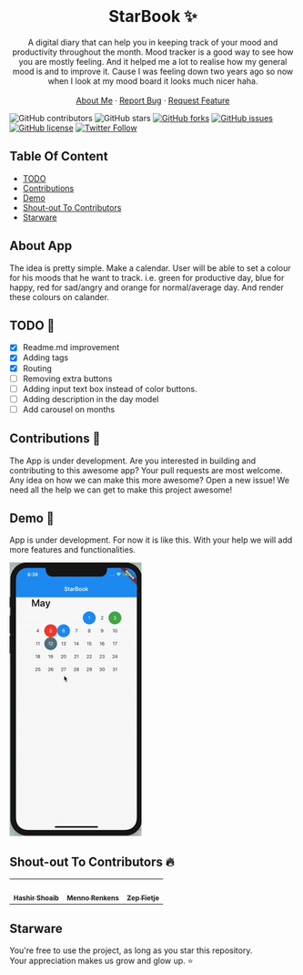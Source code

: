 <!-- PROJECT LOGO -->
<br />
<p align="center">
  <h1 align="center">StarBook ✨</h1>

  <p align="center">
    A digital diary that can help you in keeping track of your mood and productivity throughout the month. Mood tracker is a good way to see how you are mostly feeling. And it helped me a lot to realise how my general mood is and to improve it. Cause I was feeling down two years ago so now when I look at my mood board it looks much nicer haha. 
    <br />
    <br />
    <a href="https://hashirshoaeb.com">About Me</a>
    ·
    <a href="https://github.com/hashirshoaeb/star_book/issues">Report Bug</a>
    ·
    <a href="https://github.com/hashirshoaeb/star_book/issues">Request Feature</a>
  </p>
</p>

![GitHub contributors](https://img.shields.io/github/contributors/hashirshoaeb/star_book?color=ffcc66&style=for-the-badge)
![GitHub stars](https://img.shields.io/github/stars/hashirshoaeb/star_book?color=ffcc66&logo=StarBook&style=for-the-badge)
[![GitHub forks](https://img.shields.io/github/forks/hashirshoaeb/star_book?style=for-the-badge)](https://github.com/hashirshoaeb/star_book/network)
[![GitHub issues](https://img.shields.io/github/issues/hashirshoaeb/star_book?color=ffcc66&style=for-the-badge)](https://github.com/hashirshoaeb/star_book/issues)
[![GitHub license](https://img.shields.io/github/license/hashirshoaeb/star_book?style=for-the-badge)](https://github.com/hashirshoaeb/star_book/blob/master/LICENSE)
[![Twitter Follow](https://img.shields.io/twitter/follow/hashirshoaeb?color=ffcc66&logo=twitter&logoColor=ffffff&style=for-the-badge)](https://twitter.com/hashirshoaeb)

<!-- TABLE OF CONTENTS -->

## Table Of Content

- [TODO]()
- [Contributions]()
- [Demo]()
- [Shout-out To Contributors]()
- [Starware]()

## About App

The idea is pretty simple. Make a calendar. User will be able to set a colour for his moods that he want to track. i.e. green for productive day, blue for happy, red for sad/angry and orange for normal/average day. And render these colours on calander.

## TODO 🚀

- [x] Readme.md improvement
- [x] Adding tags
- [x] Routing
- [ ] Removing extra buttons
- [ ] Adding input text box instead of color buttons.
- [ ] Adding description in the day model
- [ ] Add carousel on months

## Contributions 🤝

The App is under development. Are you interested in building and contributing to this awesome app? Your pull requests are most welcome. Any idea on how we can make this more awesome? Open a new issue! We need all the help we can get to make this project awesome!

## Demo 🚀

App is under development. For now it is like this. With your help we will add more features and functionalities.

![Demo gif](READMEdocs/demo.gif)

## Shout-out To Contributors 🔥

<table>
  <tr>
    <td align="center">
      <a href="https://www.facebook.com/hashir.shoaeb">
        <img src="https://avatars2.githubusercontent.com/u/35165481?v=4" width="100px" alt="" />
        <br />
        <sub><b>Hashir Shoaib</b></sub>
      </a>
      <br />
    </td>
    <td align="center">
      <a href="https://github.com/mennorenkens">
        <img src="https://avatars2.githubusercontent.com/u/18008421?v=4" width="100px" alt="" />
        <br />
        <sub><b>Menno Renkens</b></sub>
      </a>
      <br />
    </td>
    <td align="center">
      <a href="https://github.com/zepfietje">
        <img src="https://avatars3.githubusercontent.com/u/44533235?s=460&v=4" width="100px" alt="" />
        <br />
        <sub><b>Zep Fietje</b></sub>
      </a>
      <br />
    </td>
  </tr>
</table>

## Starware

You're free to use the project, as long as you star this repository.  
Your appreciation makes us grow and glow up. ⭐
